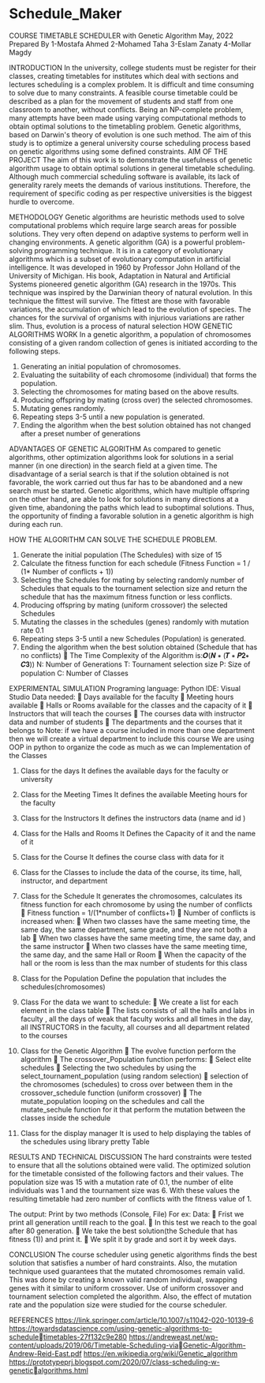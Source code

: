 ﻿# Schedule_Maker

COURSE TIMETABLE SCHEDULER
with Genetic Algorithm
May, 2022
Prepared By
1-Mostafa Ahmed
2-Mohamed Taha
3-Eslam Zanaty
4-Mollar Magdy

INTRODUCTION
In the university, college students must be register for their classes, creating 
timetables for institutes which deal with sections and lectures scheduling is a 
complex problem. It is difficult and time consuming to solve due to many 
constraints. A feasible course timetable could be described as a plan for the 
movement of students and staff from one classroom to another, without
conflicts. Being an NP-complete problem, many attempts have been made using 
varying computational methods to obtain optimal solutions to the timetabling 
problem. Genetic algorithms, based on Darwin's theory of evolution is one such 
method. The aim of this study is to optimize a general university course 
scheduling process based on genetic algorithms using some defined constraints.
AIM OF THE PROJECT
The aim of this work is to demonstrate the usefulness of genetic algorithm usage 
to obtain optimal solutions in general timetable scheduling. Although much 
commercial scheduling software is available, its lack of generality rarely meets the 
demands of various institutions.
Therefore, the requirement of specific coding as per respective universities is the 
biggest hurdle to overcome.






METHODOLOGY
Genetic algorithms are heuristic methods used to solve computational problems
which require large search areas for possible solutions. They very often depend 
on adaptive systems to perform well in changing environments. 
A genetic algorithm (GA) is a powerful problem-solving programming technique. It
is in a category of evolutionary algorithms which is a subset of evolutionary 
computation in artificial intelligence. It was developed in 1960 by Professor John 
Holland of the University of Michigan. His book, Adaptation in Natural and 
Artificial Systems pioneered genetic algorithm (GA) research in the 1970s. This 
technique was inspired by the Darwinian theory of natural evolution. In this 
technique the fittest will survive. The fittest are those with favorable variations, 
the accumulation of which lead to the evolution of species. The chances for the
survival of organisms with injurious variations are rather slim. Thus, evolution is a 
process of natural selection
HOW GENETIC ALGORITHMS WORK
In a genetic algorithm, a population of chromosomes consisting of a given random
collection of genes is initiated according to the following steps.
1. Generating an initial population of chromosomes.
2. Evaluating the suitability of each chromosome (individual) that forms the 
population.
3. Selecting the chromosomes for mating based on the above results.
4. Producing offspring by mating (cross over) the selected chromosomes.
5. Mutating genes randomly.
6. Repeating steps 3-5 until a new population is generated.
7. Ending the algorithm when the best solution obtained has not changed 
after a preset number of generations




 ADVANTAGES OF GENETIC ALGORITHM
As compared to genetic algorithms, other optimization algorithms look for 
solutions in a serial manner (in one direction) in the search field at a given time. 
The disadvantage of a serial search is that if the solution obtained is not 
favorable, the work carried out thus far has to be abandoned and a new search 
must be started. Genetic algorithms, which have multiple offspring on the other 
hand, are able to look for solutions in many directions at a given time, 
abandoning the paths which lead to suboptimal solutions. Thus, the opportunity
of finding a favorable solution in a genetic algorithm is high during each run.



HOW THE ALGORITHM CAN SOLVE THE SCHEDULE PROBLEM.
1. Generate the initial population (The Schedules) with size of 15
2. Calculate the fitness function for each schedule 
(Fitness Function = 1 / (1* Number of conflicts + 1))
3. Selecting the Schedules for mating by selecting randomly number of 
Schedules that equals to the tournament selection size and return the 
schedule that has the maximum fitness function or less conflicts.
4. Producing offspring by mating (uniform crossover) the selected Schedules 
5. Mutating the classes in the schedules (genes) randomly with mutation rate 
0.1
6. Repeating steps 3-5 until a new Schedules (Population) is generated.
7. Ending the algorithm when the best solution obtained (Schedule that has 
no conflicts)
 The Time Complexity of the Algorithm is:𝑶(𝑵 ∗ (𝑻 ∗ 𝑷𝟐∗ 𝑪𝟑))
N: Number of Generations
T: Tournament selection size
P: Size of population 
C: Number of Classes
 





EXPERIMENTAL SIMULATION
Programing language: Python 
IDE: Visual Studio
Data needed: 
 Days available for the faculty
 Meeting hours available
 Halls or Rooms available for the classes and the capacity of it 
 Instructors that will teach the courses
 The courses data with instructor data and number of students
 The departments and the courses that it belongs to 
Note: if we have a course included in more than one department then we 
will create a virtual department to include this course
We are using OOP in python to organize the code as much as we can
Implementation of the Classes
1. Class for the days
It defines the available days for the faculty or university
2. Class for the Meeting Times
It defines the available Meeting hours for the faculty
3. Class for the Instructors
It defines the instructors data (name and id )
4. Class for the Halls and Rooms
It Defines the Capacity of it and the name of it
5. Class for the Course
It defines the course class with data for it
6. Class for the Classes
to include the data of the course, its time, hall, instructor, and department

7. Class for the Schedule
It generates the chromosomes, calculates its fitness function for each 
chromosome by using the number of conflicts
 Fitness function = 1/(1*number of conflicts+1)
 Number of conflicts is increased when:
 When two classes have the same meeting time, the same day, 
the same department, same grade, and they are not both a lab 
 When two classes have the same meeting time, the same day, 
and the same instructor
 When two classes have the same meeting time, the same day,
and the same Hall or Room
 When the capacity of the hall or the room is less than the max 
number of students for this class


8. Class for the Population
Define the population that includes the schedules(chromosomes) 
9. Class For the data we want to schedule:
 We create a list for each element in the class table 
 The lists consists of :all the halls and labs in faculty , all the days of 
weak that faculty works and all times in the day, all INSTRUCTORS in 
the faculty, all courses and all department related to the courses


10. Class for the Genetic Algorithm
 The evolve function perform the algorithm
 The crossover_Population function performs:
 Select elite schedules
 Selecting the two schedules by using the 
select_tournament_population (using random selection)
 selection of the chromosomes (schedules) to cross over 
between them in the crossover_schedule function (uniform 
crossover) 
 The mutate_population looping on the schedules and call the mutate_sechule 
function for it that perform the mutation between the classes inside the 
schedule 
11. Class for the display manager 
It is used to help displaying the tables of the schedules using library pretty 
Table
 



RESULTS AND TECHNICAL DISCUSSION
The hard constraints were tested to ensure that all the solutions obtained were
valid. The optimized solution for the timetable consisted of the following factors 
and their values. The population size was 15 with a mutation rate of 0.1, the 
number of elite individuals was 1 and the tournament size was 6. With these
values the resulting timetable had zero number of conflicts with the fitness value
of 1.


The output:
Print by two methods (Console, File)
For ex: Data:
 Frist we print all generation untill reach to the goal.
 In this test we reach to the goal after 80 generation.
 We take the best solution(the Schedule that has fitness (1)) and print 
it.
 We split it by grade and sort it by week days.




CONCLUSION
The course scheduler using genetic algorithms finds the best solution that satisfies 
a number of hard constraints. Also, the mutation technique used guarantees that
the mutated chromosomes remain valid. This was done by creating a known valid 
random individual, swapping genes with it similar to uniform crossover. Use of 
uniform crossover and tournament selection completed the algorithm. Also, the 
effect of mutation rate and the population size were studied for the course 
scheduler.




REFERENCES
https://link.springer.com/article/10.1007/s11042-020-10139-6
https://towardsdatascience.com/using-genetic-algorithms-to-scheduletimetables-27f132c9e280
https://andreweast.net/wp-content/uploads/2019/06/Timetable-Scheduling-viaGenetic-Algorithm-Andrew-Reid-East.pdf
https://en.wikipedia.org/wiki/Genetic_algorithm
https://prototypeprj.blogspot.com/2020/07/class-scheduling-w-geneticalgorithms.html

